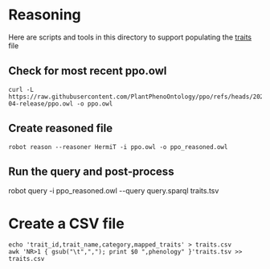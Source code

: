# Reasoning

Here are scripts and tools in this directory to support populating the [traits](../data/traits.csv) file


## Check for most recent ppo.owl
```
curl -L https://raw.githubusercontent.com/PlantPhenoOntology/ppo/refs/heads/2025-04-release/ppo.owl -o ppo.owl 
```

## Create reasoned file
```
robot reason --reasoner HermiT -i ppo.owl -o ppo_reasoned.owl 
```

## Run the query and post‑process
robot query -i ppo_reasoned.owl --query query.sparql traits.tsv 


# Create a CSV file
```
echo 'trait_id,trait_name,category,mapped_traits' > traits.csv
awk 'NR>1 { gsub("\t",","); print $0 ",phenology" }'traits.tsv >> traits.csv
```


